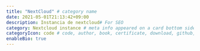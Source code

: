 ```yaml
---
title: "NextCloud" # category name
date: 2021-05-01T21:13:42+09:00
description: Instancia de nextcloud# For SEO
category: Nextcloud instance # meta info appeared on a card bottom side. category in category
categoryIcon: code # code, author, book, certificate, download, github, reviewer - default value is code
enableBio: true
---
```


